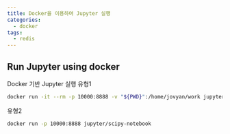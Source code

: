 ```yaml
---
title: Docker을 이용하여 Jupyter 실행
categories:
  - docker 
tags:
  - redis
---
```


## Run Jupyter using docker

Docker 기반 Jupyter 실행
유형1  
```bash
docker run -it --rm -p 10000:8888 -v "${PWD}":/home/jovyan/work jupyter/datascience-notebook
```

유형2  
```bash
docker run -p 10000:8888 jupyter/scipy-notebook
```
